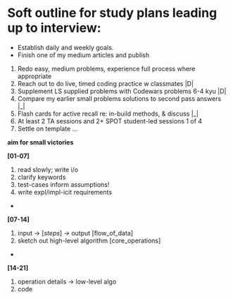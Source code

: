 # Soft outline for study plans leading up to interview:

- Establish daily and weekly goals.
- Finish one of my medium articles and publish

1. Redo easy, medium problems, experience full process where appropriate  
2. Reach out to do live, timed coding practice w classmates               |D|
3. Supplement LS supplied problems with Codewars problems 6-4 kyu         |D|
4. Compare my earlier small problems solutions to second pass answers     |_|
5. Flash cards for active recall re: in-build methods, & discuss          |_|
6. At least 2 TA sessions and 2+ SPOT student-led sessions                1 of 4
7. Settle on template ...



**aim for small victories**

**[01-07]**
1. read slowly; write i/o 
2. clarify keywords
3. test-cases inform assumptions!
3. write expl/impl-icit requirements
+
**[07-14]**
1. input -> [*steps*] -> output [flow_of_data]
2. sketch out high-level algorithm [core_operations]
+
**[14-21]**
1. operation details -> low-level algo
2. code